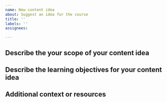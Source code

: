 ```yaml
---
name: New content idea
about: Suggest an idea for the course
title: ''
labels: ''
assignees:

---
```


## Describe the your scope of your content idea
<!-- What will this cover and how does it relate to the current course material? -->

## Describe the learning objectives for your content idea
<!-- What will users learn from this new content? -->

## Additional context or resources
<!-- Add any other context or related resources we should know about? -->
